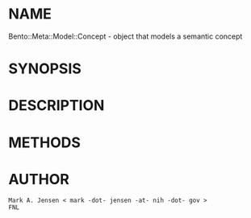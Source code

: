 # NAME

Bento::Meta::Model::Concept - object that models a semantic concept

# SYNOPSIS

# DESCRIPTION

# METHODS

# AUTHOR

    Mark A. Jensen < mark -dot- jensen -at- nih -dot- gov >
    FNL
